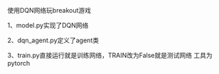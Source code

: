 使用DQN网络玩breakout游戏

  1、model.py实现了DQN网络
  
  2、dqn_agent.py定义了agent类
  
  3、train.py直接运行就是训练网络，TRAIN改为False就是测试网络
工具为pytorch  
